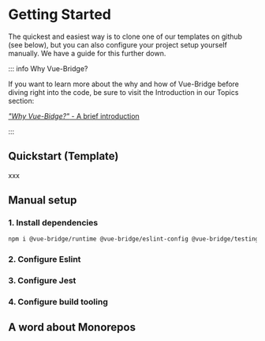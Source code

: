 # Getting Started

The quickest and easiest way is to clone one of our templates on github (see below), but you can also configure your project setup yourself manually. We have a guide for this further down.

::: info Why Vue-Bridge?

If you want to learn more about the why and how of Vue-Bridge before diving right into the code, be sure to visit the Introduction in our Topics section:

[_"Why Vue-Bidge?"_ - A brief introduction](../topics/introduction.md)

:::

## Quickstart (Template)

xxx

## Manual setup

### 1. Install dependencies

```bash
npm i @vue-bridge/runtime @vue-bridge/eslint-config @vue-bridge/testing
```

### 2. Configure Eslint

### 3. Configure Jest

### 4. Configure build tooling


## A word about Monorepos
